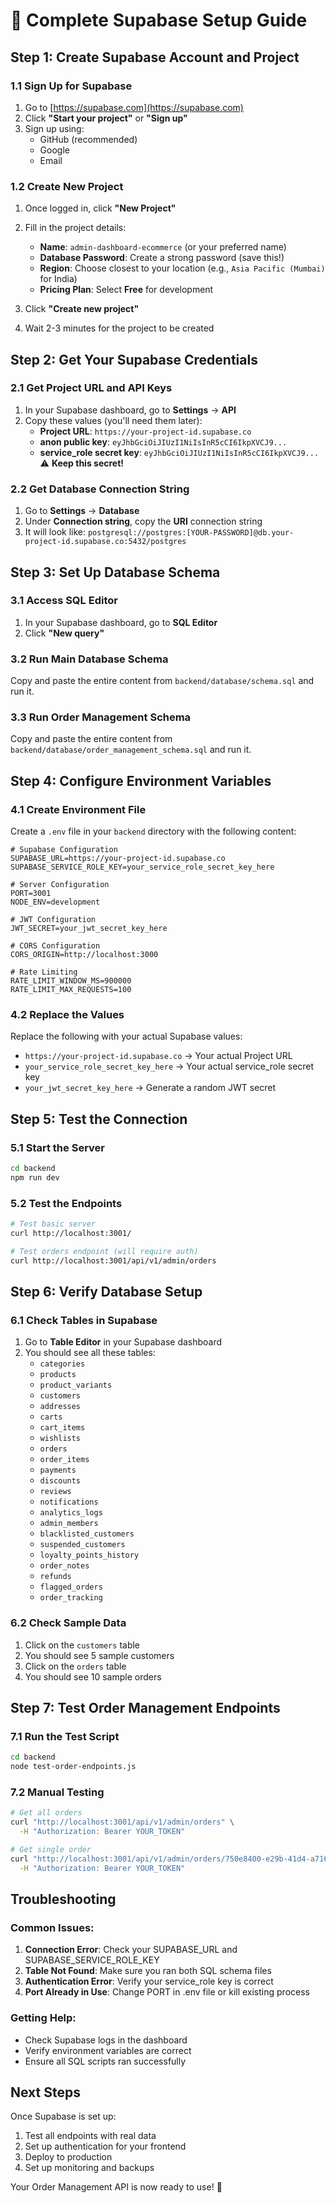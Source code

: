 # 🚀 Complete Supabase Setup Guide

## Step 1: Create Supabase Account and Project

### 1.1 Sign Up for Supabase
1. Go to [https://supabase.com](https://supabase.com)
2. Click **"Start your project"** or **"Sign up"**
3. Sign up using:
   - GitHub (recommended)
   - Google
   - Email

### 1.2 Create New Project
1. Once logged in, click **"New Project"**
2. Fill in the project details:
   - **Name**: `admin-dashboard-ecommerce` (or your preferred name)
   - **Database Password**: Create a strong password (save this!)
   - **Region**: Choose closest to your location (e.g., `Asia Pacific (Mumbai)` for India)
   - **Pricing Plan**: Select **Free** for development

3. Click **"Create new project"**
4. Wait 2-3 minutes for the project to be created

## Step 2: Get Your Supabase Credentials

### 2.1 Get Project URL and API Keys
1. In your Supabase dashboard, go to **Settings** → **API**
2. Copy these values (you'll need them later):
   - **Project URL**: `https://your-project-id.supabase.co`
   - **anon public key**: `eyJhbGciOiJIUzI1NiIsInR5cCI6IkpXVCJ9...`
   - **service_role secret key**: `eyJhbGciOiJIUzI1NiIsInR5cCI6IkpXVCJ9...` ⚠️ **Keep this secret!**

### 2.2 Get Database Connection String
1. Go to **Settings** → **Database**
2. Under **Connection string**, copy the **URI** connection string
3. It will look like: `postgresql://postgres:[YOUR-PASSWORD]@db.your-project-id.supabase.co:5432/postgres`

## Step 3: Set Up Database Schema

### 3.1 Access SQL Editor
1. In your Supabase dashboard, go to **SQL Editor**
2. Click **"New query"**

### 3.2 Run Main Database Schema
Copy and paste the entire content from `backend/database/schema.sql` and run it.

### 3.3 Run Order Management Schema
Copy and paste the entire content from `backend/database/order_management_schema.sql` and run it.

## Step 4: Configure Environment Variables

### 4.1 Create Environment File
Create a `.env` file in your `backend` directory with the following content:

```env
# Supabase Configuration
SUPABASE_URL=https://your-project-id.supabase.co
SUPABASE_SERVICE_ROLE_KEY=your_service_role_secret_key_here

# Server Configuration
PORT=3001
NODE_ENV=development

# JWT Configuration
JWT_SECRET=your_jwt_secret_key_here

# CORS Configuration
CORS_ORIGIN=http://localhost:3000

# Rate Limiting
RATE_LIMIT_WINDOW_MS=900000
RATE_LIMIT_MAX_REQUESTS=100
```

### 4.2 Replace the Values
Replace the following with your actual Supabase values:
- `https://your-project-id.supabase.co` → Your actual Project URL
- `your_service_role_secret_key_here` → Your actual service_role secret key
- `your_jwt_secret_key_here` → Generate a random JWT secret

## Step 5: Test the Connection

### 5.1 Start the Server
```bash
cd backend
npm run dev
```

### 5.2 Test the Endpoints
```bash
# Test basic server
curl http://localhost:3001/

# Test orders endpoint (will require auth)
curl http://localhost:3001/api/v1/admin/orders
```

## Step 6: Verify Database Setup

### 6.1 Check Tables in Supabase
1. Go to **Table Editor** in your Supabase dashboard
2. You should see all these tables:
   - `categories`
   - `products`
   - `product_variants`
   - `customers`
   - `addresses`
   - `carts`
   - `cart_items`
   - `wishlists`
   - `orders`
   - `order_items`
   - `payments`
   - `discounts`
   - `reviews`
   - `notifications`
   - `analytics_logs`
   - `admin_members`
   - `blacklisted_customers`
   - `suspended_customers`
   - `loyalty_points_history`
   - `order_notes`
   - `refunds`
   - `flagged_orders`
   - `order_tracking`

### 6.2 Check Sample Data
1. Click on the `customers` table
2. You should see 5 sample customers
3. Click on the `orders` table
4. You should see 10 sample orders

## Step 7: Test Order Management Endpoints

### 7.1 Run the Test Script
```bash
cd backend
node test-order-endpoints.js
```

### 7.2 Manual Testing
```bash
# Get all orders
curl "http://localhost:3001/api/v1/admin/orders" \
  -H "Authorization: Bearer YOUR_TOKEN"

# Get single order
curl "http://localhost:3001/api/v1/admin/orders/750e8400-e29b-41d4-a716-446655440001" \
  -H "Authorization: Bearer YOUR_TOKEN"
```

## Troubleshooting

### Common Issues:

1. **Connection Error**: Check your SUPABASE_URL and SUPABASE_SERVICE_ROLE_KEY
2. **Table Not Found**: Make sure you ran both SQL schema files
3. **Authentication Error**: Verify your service_role key is correct
4. **Port Already in Use**: Change PORT in .env file or kill existing process

### Getting Help:
- Check Supabase logs in the dashboard
- Verify environment variables are correct
- Ensure all SQL scripts ran successfully

## Next Steps

Once Supabase is set up:
1. Test all endpoints with real data
2. Set up authentication for your frontend
3. Deploy to production
4. Set up monitoring and backups

Your Order Management API is now ready to use! 🚀

